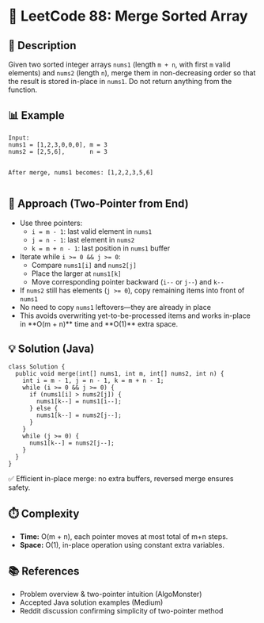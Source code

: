 <body>
  <h1>📌 LeetCode 88: Merge Sorted Array</h1>

  <h2>📝 Description</h2>
  <p>
    Given two sorted integer arrays <code>nums1</code> (length <code>m + n</code>, with first <code>m</code> valid elements) and <code>nums2</code> (length <code>n</code>),
    merge them in non-decreasing order so that the result is stored in-place in <code>nums1</code>. Do not return anything from the function. 
  </p>

  <h2>📊 Example</h2>
  <pre><code>Input:
nums1 = [1,2,3,0,0,0], m = 3
nums2 = [2,5,6],       n = 3

After merge, nums1 becomes: [1,2,2,3,5,6]
</code></pre>

  <h2>🧠 Approach (Two-Pointer from End)</h2>
  <ul>
    <li>Use three pointers:
      <ul>
        <li><code>i = m - 1</code>: last valid element in <code>nums1</code></li>
        <li><code>j = n - 1</code>: last element in <code>nums2</code></li>
        <li><code>k = m + n - 1</code>: last position in <code>nums1</code> buffer</li>
      </ul>
    <li>Iterate while <code>i >= 0 && j >= 0</code>:
      <ul>
        <li>Compare <code>nums1[i]</code> and <code>nums2[j]</code></li>
        <li>Place the larger at <code>nums1[k]</code></li>
        <li>Move corresponding pointer backward (<code>i--</code> or <code>j--</code>) and <code>k--</code></li>
      </ul>
    <li>If <code>nums2</code> still has elements (<code>j >= 0</code>), copy remaining items into front of <code>nums1</code></li>
    <li>No need to copy <code>nums1</code> leftovers—they are already in place</li>
    <li>This avoids overwriting yet-to-be-processed items and works in-place in **O(m + n)** time and **O(1)** extra space.</li>
  </ul>

  <h2>💡 Solution (Java)</h2>
  <pre><code>class Solution {
  public void merge(int[] nums1, int m, int[] nums2, int n) {
    int i = m - 1, j = n - 1, k = m + n - 1;
    while (i >= 0 && j >= 0) {
      if (nums1[i] > nums2[j]) {
        nums1[k--] = nums1[i--];
      } else {
        nums1[k--] = nums2[j--];
      }
    }
    while (j >= 0) {
      nums1[k--] = nums2[j--];
    }
  }
}</code></pre>
  <div class="note">
    ✅ Efficient in-place merge: no extra buffers, reversed merge ensures safety.
  </div>

  <h2>⏱️ Complexity</h2>
  <ul>
    <li><strong>Time:</strong> O(m + n), each pointer moves at most total of m+n steps.</li>
    <li><strong>Space:</strong> O(1), in-place operation using constant extra variables.</li>
  </ul>

  <h2>📚 References</h2>
  <ul>
    <li>Problem overview & two-pointer intuition (AlgoMonster)</li>
    <li>Accepted Java solution examples (Medium) </li>
    <li>Reddit discussion confirming simplicity of two-pointer method </li>
  </ul>
</body>
</html>
